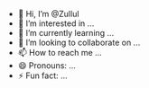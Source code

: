 - 👋 Hi, I’m @Zullul
- 👀 I’m interested in ...
- 🌱 I’m currently learning ...
- 💞️ I’m looking to collaborate on ...
- 📫 How to reach me ...
- 😄 Pronouns: ...
- ⚡ Fun fact: ...

<!---
Zullul/Zullul is a ✨ special ✨ repository because its `README.md` (this file) appears on your GitHub profile.
You can click the Preview link to take a look at your changes.
--->
